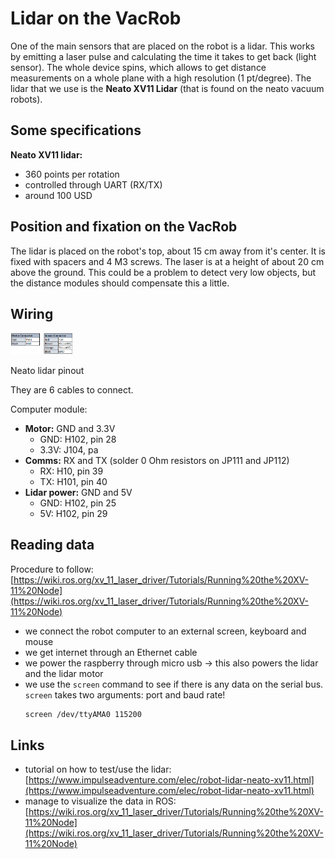 # Lidar on the VacRob

One of the main sensors that are placed on the robot is a lidar. This works by emitting a laser pulse and calculating the time it takes to get back (light sensor). The whole device spins, which allows to get distance measurements on a whole plane with a high resolution (1 pt/degree). The lidar that we use is the **Neato XV11 Lidar** (that is found on the neato vacuum robots).

## Some specifications

**Neato XV11 lidar:**

- 360 points per rotation
- controlled through UART (RX/TX)
- around 100 USD

## Position and fixation on the VacRob

The lidar is placed on the robot's top, about 15 cm away from it's center. It is fixed with spacers and 4 M3 screws. The laser is at a height of about 20 cm above the ground. This could be a problem to detect very low objects, but the distance modules should compensate this a little.

## Wiring

<img src="./neato-pinout.png" alt="neato lidar pinout" width="20%" class="center">

Neato lidar pinout

They are 6 cables to connect.


Computer module:
- **Motor:** GND and 3.3V
  - GND: H102, pin 28
  - 3.3V: J104, pa
- **Comms:** RX and TX (solder 0 Ohm resistors on JP111 and JP112)
  - RX: H10, pin 39
  - TX: H101, pin 40
- **Lidar power:** GND and 5V
  - GND: H102, pin 25
  - 5V: H102, pin 29

## Reading data

Procedure to follow: [https://wiki.ros.org/xv_11_laser_driver/Tutorials/Running%20the%20XV-11%20Node](https://wiki.ros.org/xv_11_laser_driver/Tutorials/Running%20the%20XV-11%20Node)

- we connect the robot computer to an external screen, keyboard and mouse
- we get internet through an Ethernet cable
- we power the raspberry through micro usb -> this also powers the lidar and the lidar motor
- we use the `screen` command to see if there is any data on the serial bus. `screen` takes two arguments: port and baud rate!  
  ```bash
  screen /dev/ttyAMA0 115200
  ```

## Links

- tutorial on how to test/use the lidar: [https://www.impulseadventure.com/elec/robot-lidar-neato-xv11.html](https://www.impulseadventure.com/elec/robot-lidar-neato-xv11.html)
- manage to visualize the data in ROS: [https://wiki.ros.org/xv_11_laser_driver/Tutorials/Running%20the%20XV-11%20Node](https://wiki.ros.org/xv_11_laser_driver/Tutorials/Running%20the%20XV-11%20Node)
